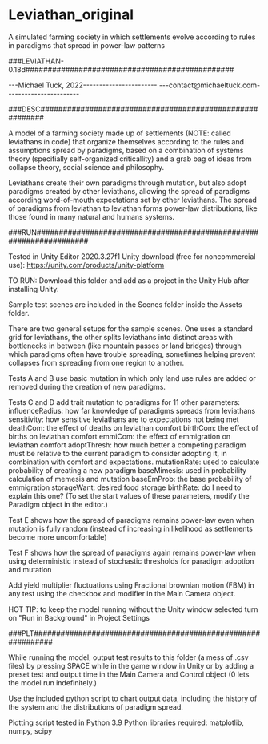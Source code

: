 # Leviathan_original
A simulated farming society in which settlements evolve according to rules in paradigms that spread in power-law patterns

###LEVIATHAN-0.18d###############################################

---Michael Tuck, 2022-----------------------
---contact@michaeltuck.com-----------------------


###DESC#########################################################

A model of a farming society made up of settlements (NOTE: called
leviathans in code) that organize themselves according to the rules
and assumptions spread by paradigms, based on a combination of
systems theory (specifially self-organized criticallity) and a grab
bag of ideas from collapse theory, social science and philosophy.

Leviathans create their own paradigms through mutation, but also adopt 
paradigms created by other leviathans, allowing the spread of paradigms 
according word-of-mouth expectations set by other leviathans.
The spread of paradigms from leviathan to leviathan forms power-law 
distributions, like those found in many natural and humans systems.


###RUN####################################################################

Tested in Unity Editor 2020.3.27f1
Unity download (free for noncommercial use): https://unity.com/products/unity-platform

TO RUN: Download this folder and add as a project in the Unity Hub after installing Unity.

Sample test scenes are included in the Scenes folder inside the Assets folder.

There are two general setups for the sample scenes. One uses a standard grid for
leviathans, the other splits leviathans into distinct areas with bottlenecks
in between (like mountain passes or land bridges) through which paradigms 
often have trouble spreading, sometimes helping prevent collapses 
from spreading from one region to another.

Tests A and B use basic mutation in which only land use rules are added
or removed during the creation of new paradigms.

Tests C and D add trait mutation to paradigms for 11 other parameters:
	influenceRadius: how far knowledge of paradigms spreads from leviathans
	sensitivity: how sensitive leviathans are to expectations not being met
	deathCom: the effect of deaths on leviathan comfort
	birthCom: the effect of births on leviathan comfort
	emmiCom: the effect of emmigration on leviathan comfort
	adoptThresh: how much better a competing paradigm must be relative to the
	             current paradigm to consider adopting it, in combination 
	             with comfort and expectations.
	mutationRate: used to calculate probability of creating a new paradigm 
	baseMimesis: used in probability calculation of memesis and mutation
	baseEmProb: the base probability of emmigration
	storageWant: desired food storage
	birthRate: do I need to explain this one?
(To set the start values of these parameters, modify the Paradigm object in the editor.)

Test E shows how the spread of paradigms remains
power-law even when mutation is fully random (instead of increasing in
likelihood as settlements become more uncomfortable)

Test F shows how the spread of paradigms again
remains power-law when using deterministic instead of stochastic
thresholds for paradigm adoption and mutation

Add yield multiplier fluctuations using Fractional brownian motion (FBM) in any test
using the checkbox and modifier in the Main Camera object.

HOT TIP: to keep the model running without the Unity window selected
turn on "Run in Background" in Project Settings


###PLT#############################################################

While running the model, output test results to this folder (a mess of .csv files) by 
pressing SPACE while in the game window in Unity or by adding a preset test and output
time in the Main Camera and Control object (0 lets the model run indefinitely.)

Use the included python script to chart output data, including the
history of the system and the distributions of paradigm spread. 

Plotting script tested in Python 3.9
Python libraries required: matplotlib, numpy, scipy

